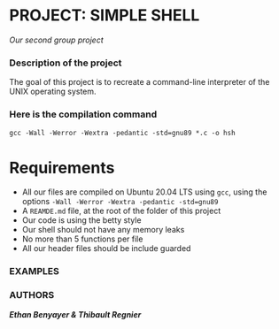 # PROJECT: SIMPLE SHELL

*Our second group project*

### Description of the project

The goal of this project is to recreate a command-line interpreter of the UNIX operating system.

### Here is the compilation command

```gcc -Wall -Werror -Wextra -pedantic -std=gnu89 *.c -o hsh```

# Requirements

* All our files are compiled on Ubuntu 20.04 LTS using ```gcc```, using the options ```-Wall -Werror -Wextra -pedantic -std=gnu89```
* A ```REAMDE.md``` file, at the root of the folder of this project
* Our code is using the betty style
* Our shell should not have any memory leaks
* No more than 5 functions per file
* All our header files should be include guarded

### EXAMPLES

### AUTHORS

***Ethan Benyayer & Thibault Regnier***
